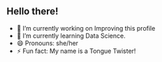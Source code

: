 ## Hello there!
- 🔭 I’m currently working on Improving this profile
- 🌱 I’m currently learning Data Science.
- 😄 Pronouns: she/her
- ⚡ Fun fact: My name is a Tongue Twister!
